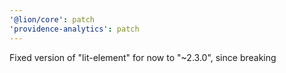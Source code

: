 ```yaml
---
'@lion/core': patch
'providence-analytics': patch
---
```


Fixed version of "lit-element" for now to "~2.3.0", since breaking
